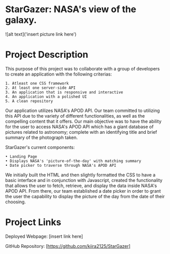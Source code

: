# StarGazer: NASA's view of the galaxy.
![alt text]('insert picture link here')

# Project Description

This purpose of this project was to collaborate with a group of developers to create an application with the following criterias:

```
1. Atleast one CSS framework
2. At least one server-side API
3. An application that is responsive and interactive
4. An application with a polished UI
5. A clean repository
```

Our application utilizes NASA's APOD API. Our team committed to utilizing this API due to the variety of different functionalities, as well as the compelling content that it offers. Our main objective was to have the ability for the user to access NASA's APOD API which has a giant database of pictures related to astronomy; complete with an identifying title and brief summary of the photograph taken.

StarGazer's current components: 

```
• Landing Page
• Displays NASA's 'picture-of-the-day' with matching summary
• Date picker to traverse through NASA's APOD API 
```

We initially built the HTML and then slightly formatted the CSS to have a basic interface and in conjunction with Javascript, created the functionality that allows the user to fetch, retrieve, and display the data inside NASA's APOD API. From there, our team established a date picker in order to grant the user the capability to display the picture of the day from the date of their choosing.

# Project Links

Deployed Webpage:
[insert link here]

GitHub Repository:
[https://github.com/kiira2125/StarGazer]

